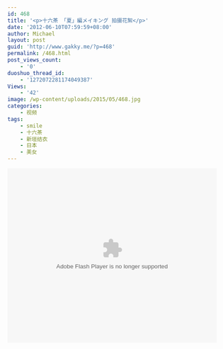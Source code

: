 ```yaml
---
id: 468
title: '<p>十六茶 「夏」編メイキング 拍摄花絮</p>'
date: '2012-06-10T07:59:59+08:00'
author: Michael
layout: post
guid: 'http://www.gakky.me/?p=468'
permalink: /468.html
post_views_count:
    - '0'
duoshuo_thread_id:
    - '1272072281174049387'
Views:
    - '42'
image: /wp-content/uploads/2015/05/468.jpg
categories:
    - 视频
tags:
    - smile
    - 十六茶
    - 新垣结衣
    - 日本
    - 美女
---
```


<object height="394" width="473"><param name="allowscriptaccess" value="sameDomain"></param><param name="wmode" value="transparent"></param><param name="movie" value="http://player.youku.com/player.php/sid/101988208/v.swf"></param><param name="allowfullscreen" value="true"></param><embed allowfullscreen="true" allowscriptaccess="sameDomain" height="394" src="http://player.youku.com/player.php/sid/101988208/v.swf" type="application/x-shockwave-flash" width="473" wmode="transparent"></embed></object>